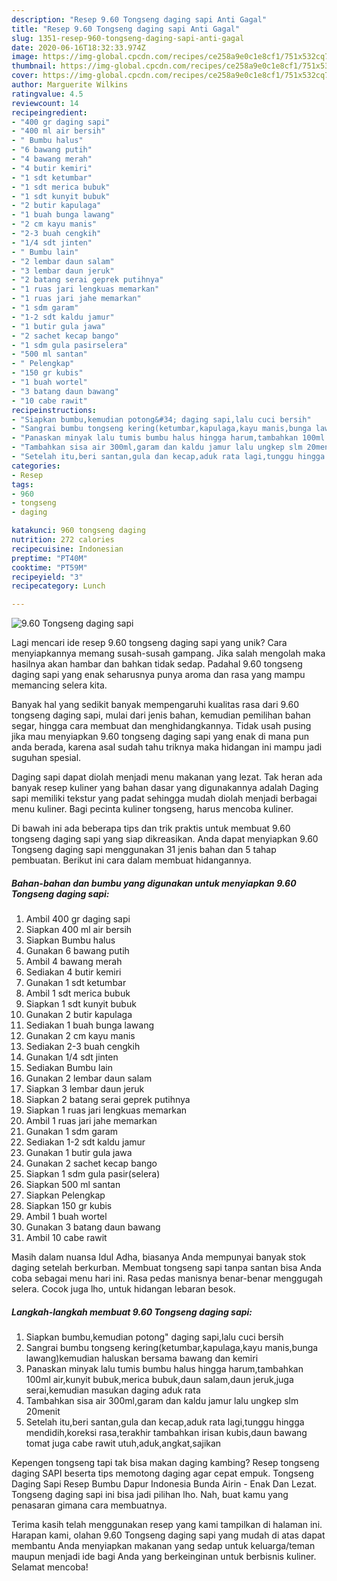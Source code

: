 ```yaml
---
description: "Resep 9.60 Tongseng daging sapi Anti Gagal"
title: "Resep 9.60 Tongseng daging sapi Anti Gagal"
slug: 1351-resep-960-tongseng-daging-sapi-anti-gagal
date: 2020-06-16T18:32:33.974Z
image: https://img-global.cpcdn.com/recipes/ce258a9e0c1e8cf1/751x532cq70/960-tongseng-daging-sapi-foto-resep-utama.jpg
thumbnail: https://img-global.cpcdn.com/recipes/ce258a9e0c1e8cf1/751x532cq70/960-tongseng-daging-sapi-foto-resep-utama.jpg
cover: https://img-global.cpcdn.com/recipes/ce258a9e0c1e8cf1/751x532cq70/960-tongseng-daging-sapi-foto-resep-utama.jpg
author: Marguerite Wilkins
ratingvalue: 4.5
reviewcount: 14
recipeingredient:
- "400 gr daging sapi"
- "400 ml air bersih"
- " Bumbu halus"
- "6 bawang putih"
- "4 bawang merah"
- "4 butir kemiri"
- "1 sdt ketumbar"
- "1 sdt merica bubuk"
- "1 sdt kunyit bubuk"
- "2 butir kapulaga"
- "1 buah bunga lawang"
- "2 cm kayu manis"
- "2-3 buah cengkih"
- "1/4 sdt jinten"
- " Bumbu lain"
- "2 lembar daun salam"
- "3 lembar daun jeruk"
- "2 batang serai geprek putihnya"
- "1 ruas jari lengkuas memarkan"
- "1 ruas jari jahe memarkan"
- "1 sdm garam"
- "1-2 sdt kaldu jamur"
- "1 butir gula jawa"
- "2 sachet kecap bango"
- "1 sdm gula pasirselera"
- "500 ml santan"
- " Pelengkap"
- "150 gr kubis"
- "1 buah wortel"
- "3 batang daun bawang"
- "10 cabe rawit"
recipeinstructions:
- "Siapkan bumbu,kemudian potong&#34; daging sapi,lalu cuci bersih"
- "Sangrai bumbu tongseng kering(ketumbar,kapulaga,kayu manis,bunga lawang)kemudian haluskan bersama bawang dan kemiri"
- "Panaskan minyak lalu tumis bumbu halus hingga harum,tambahkan 100ml air,kunyit bubuk,merica bubuk,daun salam,daun jeruk,juga serai,kemudian masukan daging aduk rata"
- "Tambahkan sisa air 300ml,garam dan kaldu jamur lalu ungkep slm 20menit"
- "Setelah itu,beri santan,gula dan kecap,aduk rata lagi,tunggu hingga mendidih,koreksi rasa,terakhir tambahkan irisan kubis,daun bawang tomat juga cabe rawit utuh,aduk,angkat,sajikan"
categories:
- Resep
tags:
- 960
- tongseng
- daging

katakunci: 960 tongseng daging 
nutrition: 272 calories
recipecuisine: Indonesian
preptime: "PT40M"
cooktime: "PT59M"
recipeyield: "3"
recipecategory: Lunch

---
```



![9.60 Tongseng daging sapi](https://img-global.cpcdn.com/recipes/ce258a9e0c1e8cf1/751x532cq70/960-tongseng-daging-sapi-foto-resep-utama.jpg)

Lagi mencari ide resep 9.60 tongseng daging sapi yang unik? Cara menyiapkannya memang susah-susah gampang. Jika salah mengolah maka hasilnya akan hambar dan bahkan tidak sedap. Padahal 9.60 tongseng daging sapi yang enak seharusnya punya aroma dan rasa yang mampu memancing selera kita.

Banyak hal yang sedikit banyak mempengaruhi kualitas rasa dari 9.60 tongseng daging sapi, mulai dari jenis bahan, kemudian pemilihan bahan segar, hingga cara membuat dan menghidangkannya. Tidak usah pusing jika mau menyiapkan 9.60 tongseng daging sapi yang enak di mana pun anda berada, karena asal sudah tahu triknya maka hidangan ini mampu jadi suguhan spesial.

Daging sapi dapat diolah menjadi menu makanan yang lezat. Tak heran ada banyak resep kuliner yang bahan dasar yang digunakannya adalah Daging sapi memiliki tekstur yang padat sehingga mudah diolah menjadi berbagai menu kuliner. Bagi pecinta kuliner tongseng, harus mencoba kuliner.


Di bawah ini ada beberapa tips dan trik praktis untuk membuat 9.60 tongseng daging sapi yang siap dikreasikan. Anda dapat menyiapkan 9.60 Tongseng daging sapi menggunakan 31 jenis bahan dan 5 tahap pembuatan. Berikut ini cara dalam membuat hidangannya.

<!--inarticleads1-->

##### Bahan-bahan dan bumbu yang digunakan untuk menyiapkan 9.60 Tongseng daging sapi:

1. Ambil 400 gr daging sapi
1. Siapkan 400 ml air bersih
1. Siapkan  Bumbu halus
1. Gunakan 6 bawang putih
1. Ambil 4 bawang merah
1. Sediakan 4 butir kemiri
1. Gunakan 1 sdt ketumbar
1. Ambil 1 sdt merica bubuk
1. Siapkan 1 sdt kunyit bubuk
1. Gunakan 2 butir kapulaga
1. Sediakan 1 buah bunga lawang
1. Gunakan 2 cm kayu manis
1. Sediakan 2-3 buah cengkih
1. Gunakan 1/4 sdt jinten
1. Sediakan  Bumbu lain
1. Gunakan 2 lembar daun salam
1. Siapkan 3 lembar daun jeruk
1. Siapkan 2 batang serai geprek putihnya
1. Siapkan 1 ruas jari lengkuas memarkan
1. Ambil 1 ruas jari jahe memarkan
1. Gunakan 1 sdm garam
1. Sediakan 1-2 sdt kaldu jamur
1. Gunakan 1 butir gula jawa
1. Gunakan 2 sachet kecap bango
1. Siapkan 1 sdm gula pasir(selera)
1. Siapkan 500 ml santan
1. Siapkan  Pelengkap
1. Siapkan 150 gr kubis
1. Ambil 1 buah wortel
1. Gunakan 3 batang daun bawang
1. Ambil 10 cabe rawit


Masih dalam nuansa Idul Adha, biasanya Anda mempunyai banyak stok daging setelah berkurban. Membuat tongseng sapi tanpa santan bisa Anda coba sebagai menu hari ini. Rasa pedas manisnya benar-benar menggugah selera. Cocok juga lho, untuk hidangan lebaran besok. 

<!--inarticleads2-->

##### Langkah-langkah membuat 9.60 Tongseng daging sapi:

1. Siapkan bumbu,kemudian potong&#34; daging sapi,lalu cuci bersih
1. Sangrai bumbu tongseng kering(ketumbar,kapulaga,kayu manis,bunga lawang)kemudian haluskan bersama bawang dan kemiri
1. Panaskan minyak lalu tumis bumbu halus hingga harum,tambahkan 100ml air,kunyit bubuk,merica bubuk,daun salam,daun jeruk,juga serai,kemudian masukan daging aduk rata
1. Tambahkan sisa air 300ml,garam dan kaldu jamur lalu ungkep slm 20menit
1. Setelah itu,beri santan,gula dan kecap,aduk rata lagi,tunggu hingga mendidih,koreksi rasa,terakhir tambahkan irisan kubis,daun bawang tomat juga cabe rawit utuh,aduk,angkat,sajikan


Kepengen tongseng tapi tak bisa makan daging kambing? Resep tongseng daging SAPI beserta tips memotong daging agar cepat empuk. Tongseng Daging Sapi Resep Bumbu Dapur Indonesia Bunda Airin - Enak Dan Lezat. Tongseng daging sapi ini bisa jadi pilihan lho. Nah, buat kamu yang penasaran gimana cara membuatnya. 

Terima kasih telah menggunakan resep yang kami tampilkan di halaman ini. Harapan kami, olahan 9.60 Tongseng daging sapi yang mudah di atas dapat membantu Anda menyiapkan makanan yang sedap untuk keluarga/teman maupun menjadi ide bagi Anda yang berkeinginan untuk berbisnis kuliner. Selamat mencoba!

